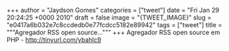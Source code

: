 
+++
author = "Jaydson Gomes"
categories = ["tweet"]
date = "Fri Jan 29 20:24:25 +0000 2010"
draft = false
image = "{TWEET_IMAGE}"
slug = "e0417a6b032e7c8ccdedb0e77fcdcc5182e89942"
tags = ["tweet"]
title = """Agregador RSS open source..."""
+++
Agregador RSS open source em PHP - http://tinyurl.com/ybahlc9
